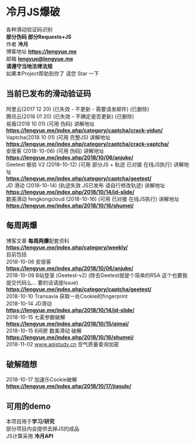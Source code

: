 # 冷月JS爆破 
各种滑动验证码识别  
**部分伪码 部分Requests+JS**  
作者 **冷月**  
博客地址 **https://lengyue.me**  
邮箱 **lengyue@lengyue.me**  
**请遵守当地法律法规**  
如果本Project帮助到你了 请您 Star 一下  

## 当前已发布的滑动验证码
阿里云(2017 12 20) (已失效 - 不更新 - 需要请发邮件)  (已删除)  
腾讯云(2018 01 20) (已失效 - 不确定是否更新)  (已删除)  
易盾(2018 10 01) (可用 伪码)  讲解地址  
  **https://lengyue.me/index.php/category/captcha/crack-yidun/**  
Vaptcha(2018 10 01) (可用 完整JS)  讲解地址  
  **https://lengyue.me/index.php/category/captcha/crack-vaptcha/**  
安居客 (2018-10-06) (可用 伪码) 讲解地址  
**https://lengyue.me/index.php/2018/10/06/anjuke/**  
Geetest 极验 V2 (2018-10-12) (可用 部分JS + 轨迹 已对接 在线JS执行) 讲解地址  
**https://lengyue.me/index.php/category/captcha/geetest/**  
JD 滑动 (2018-10-14) (轨迹失效 JS已发布 请自行修改轨迹) 讲解地址  
**https://lengyue.me/index.php/2018/10/14/jd-slide/**  
数美滑动 fengkongcloud (2018-10-16) (可用 已对接 在线JS执行) 讲解地址  
**https://lengyue.me/index.php/2018/10/16/shumei/**  
## 每周两爆  
博客文章 **每周两爆**配套资料  
**https://lengyue.me/index.php/category/weekly/**  
目前包括  
2018-10-06 安居客  
**https://lengyue.me/index.php/2018/10/06/anjuke/**  
2018-10-09 B站登录 (Geetest-v2) (除去Geetest就是个简单的RSA 这个也要我提交代码么... 要的话请提Issue)  
**https://lengyue.me/index.php/category/captcha/geetest/**  
2018-10-10 Transavia 获取一处Cookie的fingerprint  
2018-10-14 JD滑动  
**https://lengyue.me/index.php/2018/10/14/jd-slide/**  
2018-10-15 七麦参数破解  
**https://lengyue.me/index.php/2018/10/15/qimai/**  
2018-10-15 6间房 数美滑动 破解  
**https://lengyue.me/index.php/2018/10/16/shumei/**  
2018-11-02  www.aqistudy.cn 空气质量查询加密  
## 破解随想
2018-10-17 加速乐Cookie破解  
**https://lengyue.me/index.php/2018/10/17/jiasule/**  
## 可用的demo
本项目用于**学习/研究**    
部分项目内会提供去掉JS的成品  
JS计算采用 **冷月API**  



